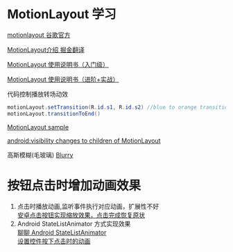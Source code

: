 # MotionLayout 学习
[motionlayout 谷歌官方](https://developer.android.com/training/constraint-layout/motionlayout?hl=zh-cn)

[MotionLayout介绍 掘金翻译](https://juejin.cn/post/6844903746896396295)

[MotionLayout 使用说明书（入门级）](https://juejin.cn/post/6860854727874363405#heading-22)

[MotionLayout 使用说明书（进阶+实战）](https://blog.csdn.net/knight1996/article/details/109678361)

代码控制播放转场动效
```java
motionLayout.setTransition(R.id.s1, R.id.s2) //blue to orange transition
motionLayout.transitionToEnd()
```

[MotionLayout sample](https://github.com/android/platform-samples/tree/main/samples/user-interface/constraintlayout)

[android:visibility changes to children of MotionLayout](https://stackoverflow.com/questions/57168071/androidvisibility-changes-to-children-of-motionlayout)

高斯模糊(毛玻璃)
[Blurry](https://github.com/wasabeef/Blurry)

# 按钮点击时增加动画效果
1. 点击时播放动画,监听事件执行对应动画，扩展性不好   
  [安卓点击按钮实现缩放效果，点击完成恢复原状](https://blog.csdn.net/lgz0921/article/details/119353183)
2. Android StateListAnimator 方式实现效果    
  [聊聊 Android StateListAnimator](https://www.jianshu.com/p/4ad49e78e0b6)     
  [设置控件按下点击时的动画](https://blog.csdn.net/u013718730/article/details/88862624)  
   
